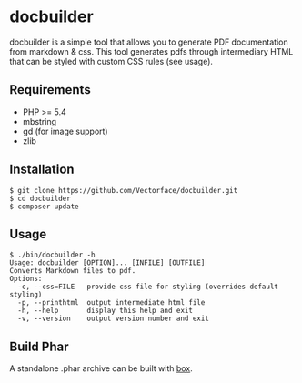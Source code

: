 # docbuilder

docbuilder is a simple tool that allows you to generate PDF documentation from markdown & css.
This tool generates pdfs through intermediary HTML that can be styled with custom CSS rules (see usage).

## Requirements

* PHP >= 5.4
* mbstring
* gd (for image support)
* zlib

## Installation

```shell
$ git clone https://github.com/Vectorface/docbuilder.git
$ cd docbuilder
$ composer update
```

## Usage

```shell
$ ./bin/docbuilder -h
Usage: docbuilder [OPTION]... [INFILE] [OUTFILE]
Converts Markdown files to pdf.
Options:
  -c, --css=FILE   provide css file for styling (overrides default styling)
  -p, --printhtml  output intermediate html file
  -h, --help       display this help and exit
  -v, --version    output version number and exit
```

## Build Phar

A standalone .phar archive can be built with [box](http://box-project.org/ "Box Project").